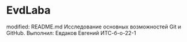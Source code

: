 # EvdLaba
modified: README.md
Исследование основных возможностей Git и GitHub. Выполнил: Евдаков Евгений ИТС-б-о-22-1
